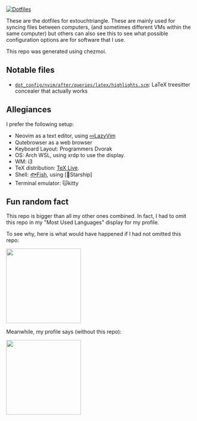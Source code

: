[![Dotfiles](https://extouchtriangle-readme-stats.vercel.app/api/pin/?username=extouchtriangle&repo=dotfiles&theme=tokyonight&border_color=43c2b2&locale=en&show_owner=true)](https://github.com/extouchtriangle/dotfiles)

These are the dotfiles for extouchtriangle.
These are mainly used for syncing files between computers,
(and sometimes different VMs within the same computer)
but others can also see this to see what possible configuration options
are for software that I use.

This repo was generated using chezmoi.

## Notable files

- [`dot_config/nvim/after/queries/latex/highlights.scm`](https://github.com/extouchtriangle/dotfiles/tree/main/dot_config/nvim/after/queries/latex/highlights.scm): LaTeX treesitter concealer that actually works

## Allegiances

I prefer the following setup:

- Neovim as a text editor, using [💤LazyVim](https://github.com/LazyVim/LazyVim)
- Qutebrowser as a web browser
- Keyboard Layout: Programmers Dvorak
- OS: Arch WSL, using xrdp to use the display.
- WM: i3
- TeX distribution: [TeX Live](https://tug.org/texlive/).
- Shell: [🐟Fish](http://fishshell.com/), using [🚀Starship]
- Terminal emulator: 🐱kitty

## Fun random fact

This repo is bigger than all my other ones combined.
In fact, I had
to omit this repo in my "Most Used Languages" display
for my profile.

To see why, here is what would have happened if I
had not omitted this repo:

<a href="https://github.com/extouchtriangle?tab=repositories">
<img height=200 align="center" src="https://extouchtriangle-readme-stats.vercel.app/api/top-langs/?username=extouchtriangle&theme=tokyonight&show_icons=true&border_color=43c2b2&layout=donut" />
</a>

Meanwhile, my profile says (without this repo):

<a href="https://github.com/extouchtriangle?tab=repositories">
<img height=200 align="center" src="https://extouchtriangle-readme-stats.vercel.app/api/top-langs/?username=extouchtriangle&theme=tokyonight&show_icons=true&border_color=43c2b2&layout=donut&exclude_repo=dotfiles" />
</a>
